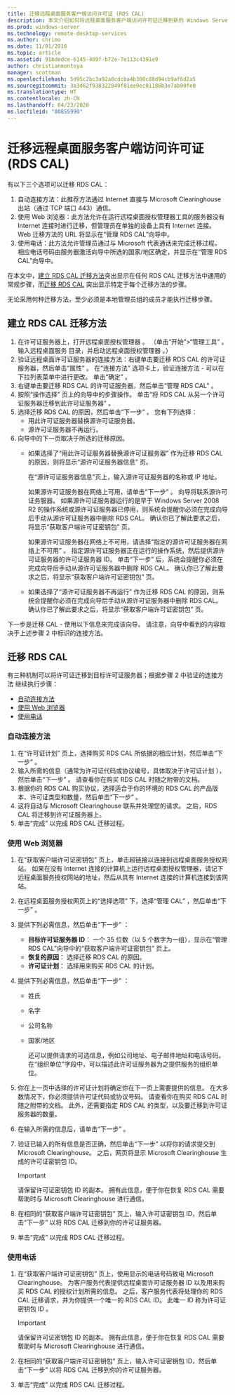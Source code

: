 ```yaml
---
title: 迁移远程桌面服务客户端访问许可证 (RDS CAL)
description: 本文介绍如何将远程桌面服务客户端访问许可证迁移到新的 Windows Server 2016 许可证服务器。
ms.prod: windows-server
ms.technology: remote-desktop-services
ms.author: chrimo
ms.date: 11/01/2016
ms.topic: article
ms.assetid: 91bdedce-6145-469f-b72e-7e113c4391e9
author: christianmontoya
manager: scottman
ms.openlocfilehash: 5d95c2bc3a92a8cdcba4b308c88d94cb9af6d2a5
ms.sourcegitcommit: 3a3d62f938322849f81ee9ec01186b3e7ab90fe0
ms.translationtype: HT
ms.contentlocale: zh-CN
ms.lasthandoff: 04/23/2020
ms.locfileid: "80855990"
---
```

# <a name="migrate-your-remote-desktop-services-client-access-licenses-rds-cals"></a>迁移远程桌面服务客户端访问许可证 (RDS CAL)

有以下三个选项可以迁移 RDS CAL：
1. 自动连接方法：此推荐方法通过 Internet 直接与 Microsoft Clearinghouse 出站（通过 TCP 端口 443）通信。  
2. 使用 Web 浏览器：此方法允许在运行远程桌面授权管理器工具的服务器没有 Internet 连接时进行迁移，但管理员在单独的设备上具有 Internet 连接。 Web 迁移方法的 URL 将显示在“管理 RDS CAL”向导中。 
3. 使用电话：此方法允许管理员通过与 Microsoft 代表通话来完成迁移过程。 相应电话号码由服务器激活向导中所选的国家/地区确定，并显示在“管理 RDS CAL”向导中。

在本文中，[建立 RDS CAL 迁移方法](#establish-rds-cal-migration-method)突出显示在任何 RDS CAL 迁移方法中通用的常规步骤，而[迁移 RDS CAL](#migrate-rds-cals) 突出显示特定于每个迁移方法的步骤。

无论采用何种迁移方法，至少必须是本地管理员组的成员才能执行迁移步骤。

## <a name="establish-rds-cal-migration-method"></a>建立 RDS CAL 迁移方法

1. 在许可证服务器上，打开远程桌面授权管理器  。 （单击“开始”>“管理工具”  。 输入远程桌面服务  目录，并启动远程桌面授权管理器  。）
2. 验证远程桌面许可证服务器的连接方法：右键单击要迁移 RDS CAL 的许可证服务器，然后单击“属性”  。 在“连接方法”  选项卡上，验证连接方法  - 可以在下拉列表菜单中进行更改。 单击“确定”  。
3. 右键单击要迁移 RDS CAL 的许可证服务器，然后单击“管理 RDS CAL”  。
4. 按照“操作选择”  页上的向导中的步骤操作。 单击“将 RDS CAL 从另一个许可证服务器迁移到此许可证服务器”  。
6. 选择迁移 RDS CAL 的原因，然后单击“下一步”  。 您有下列选择：
    - 用此许可证服务器替换源许可证服务器。
    - 源许可证服务器不再运行。
7. 向导中的下一页取决于所选的迁移原因。
    - 如果选择了“用此许可证服务器替换源许可证服务器”  作为迁移 RDS CAL 的原因，则将显示“源许可证服务器信息”  页。
    
       在“源许可证服务器信息”页上，输入源许可证服务器的名称或 IP 地址。

       如果源许可证服务器在网络上可用，请单击“下一步”  。 向导将联系源许可证务服器。 如果源许可证服务器运行的是早于 Windows Server 2008 R2 的操作系统或源许可证服务器已停用，则系统会提醒你必须在完成向导后手动从源许可证服务器中删除 RDS CAL。 确认你已了解此要求之后，将显示“获取客户端许可证密钥包”  页。

       如果源许可证服务器在网络上不可用，请选择“指定的源许可证服务器在网络上不可用”  。 指定源许可证服务器正在运行的操作系统，然后提供源许可证服务器的许可证服务器 ID。 单击“下一步”  后，系统会提醒你必须在完成向导后手动从源许可证服务器中删除 RDS CAL。 确认你已了解此要求之后，将显示“获取客户端许可证密钥包”  页。

    - 如果选择了“源许可证服务器不再运行”  作为迁移 RDS CAL 的原因，则系统会提醒你必须在完成向导后手动从源许可证服务器中删除 RDS CAL。 确认你已了解此要求之后，将显示“获取客户端许可证密钥包”  页。

下一步是迁移 CAL - 使用以下信息来完成该向导。 请注意，向导中看到的内容取决于上述步骤 2 中标识的连接方法。

## <a name="migrate-rds-cals"></a>迁移 RDS CAL

有三种机制可以将许可证迁移到目标许可证服务器；根据步骤 2 中验证的连接方法  继续执行步骤：
  - [自动连接方法](#automatic-connection-method)
  - [使用 Web 浏览器](#using-a-web-browser)
  - [使用电话](#using-a-telephone)

### <a name="automatic-connection-method"></a>自动连接方法

1. 在“许可证计划”  页上，选择购买 RDS CAL 所依据的相应计划，然后单击“下一步”  。
2. 输入所需的信息（通常为许可证代码或协议编号，具体取决于许可证计划  ），然后单击“下一步”  。 请查看你在购买 RDS CAL 时随之附带的文档。
4. 根据你的 RDS CAL 购买协议，选择适合于你的环境的 RDS CAL 的产品版本、许可证类型和数量，然后单击“下一步”  。
5. 这将自动与 Microsoft Clearinghouse 联系并处理您的请求。 之后，RDS CAL 将迁移到许可证服务器上。
6. 单击“完成”  以完成 RDS CAL 迁移过程。

### <a name="using-a-web-browser"></a>使用 Web 浏览器
1. 在“获取客户端许可证密钥包”  页上，单击超链接以连接到远程桌面服务授权网站。
   如果在没有 Internet 连接的计算机上运行远程桌面授权管理器，请记下远程桌面服务授权网站的地址，然后从具有 Internet 连接的计算机连接到该网站。 
2. 在远程桌面服务授权网页上的“选择选项”  下，选择“管理 CAL”  ，然后单击“下一步”  。
3. 提供下列必需信息，然后单击“下一步”  ：
    - **目标许可证服务器 ID**： 一个 35 位数（以 5 个数字为一组），显示在“管理 RDS CAL”向导中的“获取客户端许可证密钥包”  页上。
    - **恢复的原因**： 选择迁移 RDS CAL 的原因。
    - **许可证计划**： 选择用来购买 RDS CAL 的计划。
4. 提供下列必需信息，然后单击“下一步”  ：
   - 姓氏
   - 名字
   - 公司名称
   - 国家/地区

     还可以提供请求的可选信息，例如公司地址、电子邮件地址和电话号码。 在“组织单位”字段中，可以描述此许可证服务器为之提供服务的组织单位。

5. 你在上一页中选择的许可证计划将确定你在下一页上需要提供的信息。 在大多数情况下，你必须提供许可证代码或协议号码。 请查看你在购买 RDS CAL 时随之附带的文档。 此外，还需要指定 RDS CAL 的类型，以及要迁移到许可证服务器的数量。
6. 在输入所需的信息后，请单击“下一步”  。
7. 验证已输入的所有信息是否正确，然后单击“下一步”  以将你的请求提交到 Microsoft Clearinghouse。 之后，网页将显示 Microsoft Clearinghouse 生成的许可证密钥包 ID。

   > [!IMPORTANT] 
   > 请保留许可证密钥包 ID 的副本。 拥有此信息，便于你在恢复 RDS CAL 需要帮助时与 Microsoft Clearinghouse 进行通信。

8. 在相同的“获取客户端许可证密钥包”  页上，输入许可证密钥包 ID，然后单击“下一步”  以将 RDS CAL 迁移到你的许可证服务器。
9. 单击“完成”  以完成 RDS CAL 迁移过程。

### <a name="using-a-telephone"></a>使用电话
1. 在“获取客户端许可证密钥包”  页上，使用显示的电话号码致电 Microsoft Clearinghouse。 为客户服务代表提供远程桌面许可证服务器 ID 以及用来购买 RDS CAL 的授权计划所需的信息。 之后，客户服务代表将处理你的 RDS CAL 迁移请求，并为你提供一个唯一的 RDS CAL ID。 此唯一 ID 称为许可证密钥包 ID  。

   > [!IMPORTANT]
   > 请保留许可证密钥包 ID 的副本。 拥有此信息，便于你在恢复 RDS CAL 需要帮助时与 Microsoft Clearinghouse 进行通信。

2. 在相同的“获取客户端许可证密钥包”  页上，输入许可证密钥包 ID，然后单击“下一步”  以将 RDS CAL 迁移到你的许可证服务器。
3. 单击“完成”  以完成 RDS CAL 迁移过程。
